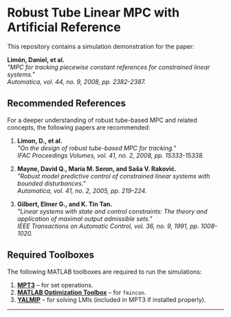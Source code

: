 # **Robust Tube Linear MPC with Artificial Reference**  

This repository contains a simulation demonstration for the paper:  

**Limón, Daniel, et al.**  
*"MPC for tracking piecewise constant references for constrained linear systems."*  
_Automatica, vol. 44, no. 9, 2008, pp. 2382-2387._  

## **Recommended References**  
For a deeper understanding of robust tube-based MPC and related concepts, the following papers are recommended:  

1. **Limon, D., et al.**  
   *"On the design of robust tube-based MPC for tracking."*  
   _IFAC Proceedings Volumes, vol. 41, no. 2, 2008, pp. 15333-15338._  

2. **Mayne, David Q., María M. Seron, and Saša V. Raković.**  
   *"Robust model predictive control of constrained linear systems with bounded disturbances."*  
   _Automatica, vol. 41, no. 2, 2005, pp. 219-224._  

3. **Gilbert, Elmer G., and K. Tin Tan.**  
   *"Linear systems with state and control constraints: The theory and application of maximal output admissible sets."*  
   _IEEE Transactions on Automatic Control, vol. 36, no. 9, 1991, pp. 1008-1020._  

## **Required Toolboxes**  
The following MATLAB toolboxes are required to run the simulations:  

1. **[MPT3](https://www.mpt3.org/)** – for set operations.  
2. **[MATLAB Optimization Toolbox](https://www.mathworks.com/help/optim/)** – for `fmincon`.  
3. **[YALMIP](https://yalmip.github.io/)** – for solving LMIs (included in MPT3 if installed properly).  

---
